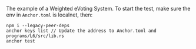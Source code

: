 
The example of a Weighted eVoting System. To start the test, make sure the env in `Anchor.toml` is localnet, then:

```
npm i --legacy-peer-deps
anchor keys list // Update the address to Anchor.toml and programs/L6/src/lib.rs
anchor test
```
